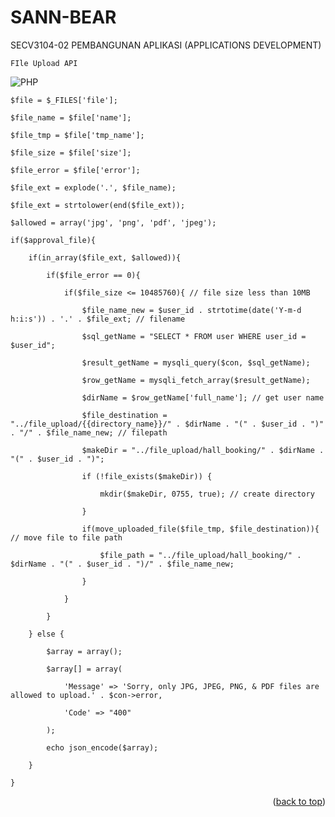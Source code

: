 <a name="readme-top"></a>
# SANN-BEAR
SECV3104-02 PEMBANGUNAN APLIKASI (APPLICATIONS DEVELOPMENT)


`FIle Upload API`

![PHP][PHP]

    $file = $_FILES['file'];
    
    $file_name = $file['name'];

    $file_tmp = $file['tmp_name'];

    $file_size = $file['size'];

    $file_error = $file['error'];

    $file_ext = explode('.', $file_name);

    $file_ext = strtolower(end($file_ext));

    $allowed = array('jpg', 'png', 'pdf', 'jpeg');

    if($approval_file){

        if(in_array($file_ext, $allowed)){

            if($file_error == 0){

                if($file_size <= 10485760){ // file size less than 10MB

                    $file_name_new = $user_id . strtotime(date('Y-m-d h:i:s')) . '.' . $file_ext; // filename

                    $sql_getName = "SELECT * FROM user WHERE user_id = $user_id";

                    $result_getName = mysqli_query($con, $sql_getName);

                    $row_getName = mysqli_fetch_array($result_getName);

                    $dirName = $row_getName['full_name']; // get user name

                    $file_destination = "../file_upload/{{directory_name}}/" . $dirName . "(" . $user_id . ")" . "/" . $file_name_new; // filepath

                    $makeDir = "../file_upload/hall_booking/" . $dirName . "(" . $user_id . ")"; 

                    if (!file_exists($makeDir)) {

                        mkdir($makeDir, 0755, true); // create directory

                    }

                    if(move_uploaded_file($file_tmp, $file_destination)){ // move file to file path

                        $file_path = "../file_upload/hall_booking/" . $dirName . "(" . $user_id . ")/" . $file_name_new;

                    }

                }

            }

        } else {

            $array = array();

            $array[] = array(

                'Message' => 'Sorry, only JPG, JPEG, PNG, & PDF files are allowed to upload.' . $con->error,

                'Code' => "400"

            );

            echo json_encode($array);

        }

    }


<p align="right">(<a href="#readme-top">back to top</a>)</p>

[HTML]:https://img.shields.io/badge/HTML-239120?style=for-the-badge&logo=html5&logoColor=white
[TS]: https://img.shields.io/badge/TypeScript-007ACC?style=for-the-badge&logo=typescript&logoColor=white
[PHP]: https://img.shields.io/badge/PHP-777BB4?style=for-the-badge&logo=php&logoColor=white
